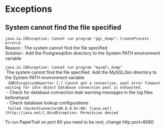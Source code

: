 # Exceptions 

## System cannot find the file specified

`java.io.IOException: Cannot run program "pg\_dump": CreateProcess
error=2`  
Reason : The system cannot find the file specified  
Solution : Add the Postgresql/bin directory to the System PATH environment variable


`java.io.IOException: Cannot run program "mysql\_dump"`  
  The system cannot find the file specified 
Add the MySQL/bin directory to the System PATH environment variable\
  
`JDBCExceptionReporter [:] Cannot get a connection, pool error Timeout
waiting for idle object Database connection pool is exhausted,`  
  - Check for database connection leak warning messages in the log files
beforehand  
  - Check database lookup configurations  
  
`failed <SocketConnector@0.0.0.0>:80:
[java.net](http://java.net/).BindException: Permission denied`

 To run PaperTrail on port 80 you need to be root, change
http.port=8080
  
